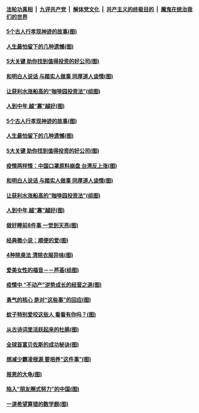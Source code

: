 ####  [法轮功真相](../../../../basic/blob/master/README.md?t=06040102) &nbsp;|&nbsp; [九评共产党](../../../../9ping.md/blob/master/README.md?t=06040102) &nbsp;|&nbsp; [解体党文化](../../../../jtdwh.md/blob/master/README.md?t=06040102)  &nbsp;|&nbsp; [共产主义的终极目的](../../../../gczydzjmd.md/blob/master/README.md?t=06040102) &nbsp;|&nbsp; [魔鬼在统治我们的世界](../../../../mgztzwmdsj.md/blob/master/README.md?t=06040102) 

#### [5个古人行孝现神迹的故事(图)](../pages/p8/935278.md?t=06040102) 

#### [人生最怕留下的几种遗憾(图)](../pages/p8/935363.md?t=06040102) 

#### [5大关键 助你找到值得投资的好公司(图)](../pages/p8/935294.md?t=06040102) 

#### [和明白人说话 与踏实人做事 同厚道人谈情(图)](../pages/p8/934750.md?t=06040102) 

#### [让获利水涨船高的“咖啡园投资法”(组图)](../pages/p8/935259.md?t=06040102) 

#### [人到中年 越“寡”越好(图)](../pages/p8/935161.md?t=06040102) 

#### [5个古人行孝现神迹的故事(图)](../pages/p8/935278.md?t=06040102) 

#### [人生最怕留下的几种遗憾(图)](../pages/p8/935363.md?t=06040102) 

#### [5大关键 助你找到值得投资的好公司(图)](../pages/p8/935294.md?t=06040102) 

#### [疫情两样情：中国口罩原料崩盘 台湾反上涨(图)](../pages/p8/935290.md?t=06040102) 

#### [和明白人说话 与踏实人做事 同厚道人谈情(图)](../pages/p8/934750.md?t=06040102) 

#### [让获利水涨船高的“咖啡园投资法”(组图)](../pages/p8/935259.md?t=06040102) 

#### [人到中年 越“寡”越好(图)](../pages/p8/935161.md?t=06040102) 

#### [做好睡前8件事 一觉到天亮(图)](../pages/p8/935180.md?t=06040102) 

#### [经典微小说：顺便的爱(图)](../pages/p8/934772.md?t=06040102) 

#### [4种除臭法 清除衣服异味(图)](../pages/p8/935061.md?t=06040102) 

#### [爱美女性的福音－－芦荟(组图)](../pages/p8/935072.md?t=06040102) 

#### [疫情中 “不动产”逆势成长的经营之道(图)](../pages/p8/934965.md?t=06040102) 

#### [勇气的核心 是对“这些事”的回应(图)](../pages/p8/934997.md?t=06040102) 

#### [蚊子特别爱咬这些人 看看有你吗？(图)](../pages/p8/934925.md?t=06040102) 

#### [从古诗词里活跃起来的杜鹃(图)](../pages/p8/934994.md?t=06040102) 

#### [全球首富贝佐斯的成功秘诀(图)](../pages/p8/933996.md?t=06040102) 

#### [想减少霸凌根源 要培养“这件事”(图)](../pages/p8/934942.md?t=06040102) 

#### [报恩的大龟(图)](../pages/p8/934554.md?t=06040102) 

#### [陷入“朋友圈式努力”的中国(图)](../pages/p8/934874.md?t=06040102) 

#### [一道希望算错的数学题(图)](../pages/p8/934867.md?t=06040102) 

